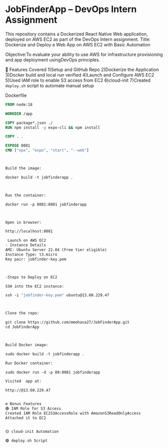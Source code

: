 # JobFinderApp – DevOps Intern Assignment

This repository contains a Dockerized React Native Web application, deployed on AWS EC2 as part of the DevOps Intern assignment.
Title: Dockerize and Deploy a Web App on AWS EC2 with Basic Automation

Objective:To evaluate your ability to use AWS for infrastructure provisioning and app deployment usingDevOps principles.


🧾 Features Covered
1)Setup and GitHub Repo
2)Dockerize the Application
3)Docker build and local run verified
4)Launch and Configure AWS EC2
5)Used IAM role to enable S3 access from EC2
6)cloud-init 
7)Created `deploy.sh` script to automate manual setup


Dockerfile

```Dockerfile
FROM node:18

WORKDIR /app

COPY package*.json ./
RUN npm install -g expo-cli && npm install

COPY . .

EXPOSE 8081
CMD ["npx", "expo", "start", "--web"]



Build the image:

docker build -t jobfinderapp .



Run the container:

docker run -p 8081:8081 jobfinderapp



Open in browser:

http://localhost:8081

 Launch on AWS EC2
- Instance Details
AMI: Ubuntu Server 22.04 (Free tier eligible)
Instance Type: t3.micro
Key pair: jobfinder-key.pem



-Steps to Deploy on EC2

SSH into the EC2 instance:

ssh -i "jobfinder-key.pem" ubuntu@13.60.229.47



Clone the repo:

git clone https://github.com/mmohana27/JobFinderApp.git
cd JobFinderApp



Build Docker image:

sudo docker build -t jobfinderapp .

Run Docker container:

sudo docker run -d -p 80:8081 jobfinderapp

Visited  app at:

http://@13.60.229.47


⚙️ Bonus Features
🟢 IAM Role for S3 Access
Created IAM Role EC2S3AccessRole with AmazonS3ReadOnlyAccess
Attached it to EC2


🟡 cloud-init Automation

🟣 deploy.sh Script